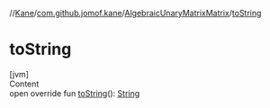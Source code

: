 //[Kane](../../index.md)/[com.github.jomof.kane](../index.md)/[AlgebraicUnaryMatrixMatrix](index.md)/[toString](to-string.md)



# toString  
[jvm]  
Content  
open override fun [toString](to-string.md)(): [String](https://kotlinlang.org/api/latest/jvm/stdlib/kotlin/-string/index.html)  



